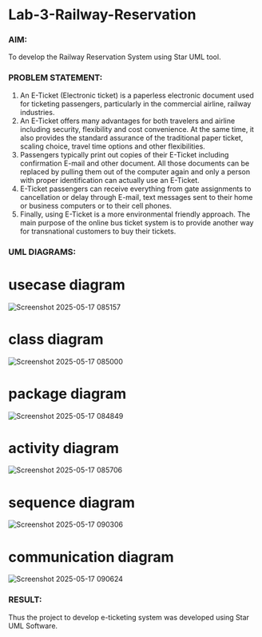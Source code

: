 # Lab-3-Railway-Reservation

### AIM:
To develop the Railway Reservation System using Star UML tool.
### PROBLEM STATEMENT:
1. An E-Ticket (Electronic ticket) is a paperless electronic document used for ticketing
passengers, particularly in the commercial airline, railway industries.
2. An E-Ticket offers many advantages for both travelers and airline including security,
flexibility and cost convenience. At the same time, it also provides the standard assurance of
the traditional paper ticket, scaling choice, travel time options and other flexibilities.
3. Passengers typically print out copies of their E-Ticket including confirmation E-mail
and other document. All those documents can be replaced by pulling them out of the computer
again and only a person with proper identification can actually use an E-Ticket.
4. E-Ticket passengers can receive everything from gate assignments to cancellation or
delay through E-mail, text messages sent to their home or business computers or to their cell
phones.
5. Finally, using E-Ticket is a more environmental friendly approach. The main purpose
of the online bus ticket system is to provide another way for transnational customers to buy
their tickets.
### UML DIAGRAMS:
# usecase diagram
![Screenshot 2025-05-17 085157](https://github.com/user-attachments/assets/8a411a99-378d-47d2-8770-919174e65e16)
# class diagram
![Screenshot 2025-05-17 085000](https://github.com/user-attachments/assets/f9c22fdb-f1c4-487a-b686-594495bb9a50)
# package diagram
![Screenshot 2025-05-17 084849](https://github.com/user-attachments/assets/9a7b46a7-6253-4ae5-99e9-f45f4390b8bc)
# activity diagram
![Screenshot 2025-05-17 085706](https://github.com/user-attachments/assets/4e07213f-8fcc-490d-bf07-66d9f6ba3c30)
# sequence diagram
![Screenshot 2025-05-17 090306](https://github.com/user-attachments/assets/0d267107-1252-4520-a159-96b85b7b774a)
# communication diagram
![Screenshot 2025-05-17 090624](https://github.com/user-attachments/assets/bea83a12-179d-4eca-bf91-1038d0784cbb)



### RESULT:
Thus the project to develop e-ticketing system was developed using Star UML Software.
